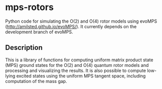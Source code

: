 # mps-rotors
Python code for simulating the O(2) and O(4) rotor models using evoMPS (http://amilsted.github.io/evoMPS/).
It currently depends on the development branch of evoMPS.

## Description
This is a library of functions for computing uniform matrix product state (MPS) ground states for the O(2) and O(4) quantum rotor models and processing and visualizing the results. It is also possible to compute low-lying excited states using the uniform MPS tangent space, including computation of the mass gap.
